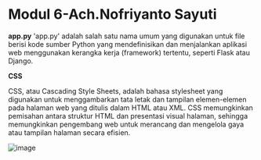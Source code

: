 # Modul 6-Ach.Nofriyanto Sayuti
**app.py**
'app.py' adalah salah satu nama umum yang digunakan untuk file berisi kode sumber Python yang mendefinisikan dan menjalankan aplikasi web menggunakan kerangka kerja (framework) tertentu, seperti Flask atau Django.

**CSS**
<p>CSS, atau Cascading Style Sheets, adalah bahasa stylesheet yang digunakan untuk menggambarkan tata letak dan tampilan elemen-elemen pada halaman web yang ditulis dalam HTML atau XML. CSS memungkinkan pemisahan antara struktur HTML dan presentasi visual halaman, sehingga memungkinkan pengembang web untuk merancang dan mengelola gaya atau tampilan halaman secara efisien.</p>

![image](https://github.com/InumakiSenpai/M6-Free/assets/80903500/13acfe74-7302-443e-87a4-59331d0cea7f)
